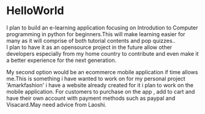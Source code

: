 # HelloWorld

I plan to build an e-learning application focusing on Introdution to Computer programming in python for beginners.This will make learning easier for many as it will comprise of both tutorial contents and pop quizzes..<br>I plan to have it as an opensource project in the future allow other developers especially from my home country to contribute and even make it a better experience for the next generation.


My second option would be an ecommerce mobile application if time allows me.This is something i have wanted to work on for my personal project 'Amarkfashion' i have a website already created for it i plan to work on the mobile application. For customers to purchase on the app , add to cart and have their own account with payment methods such as paypal and Visacard.May need advice from Laoshi.

